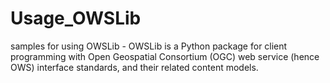 # Usage_OWSLib
samples for using OWSLib - 
OWSLib is a Python package for client programming with Open Geospatial Consortium (OGC) web service (hence OWS) interface standards, and their related content models.
